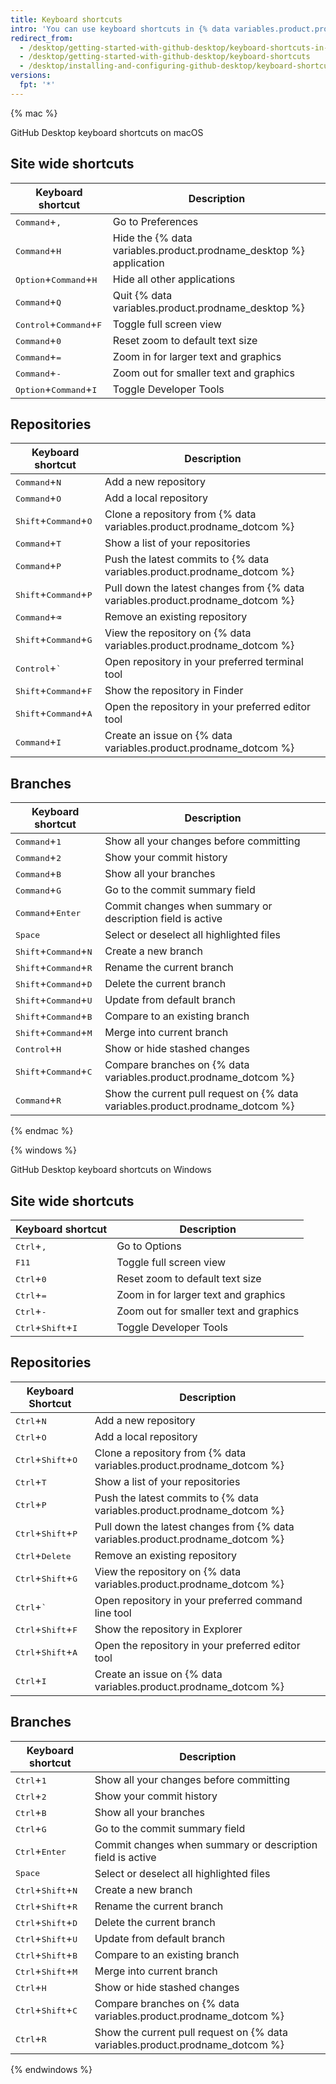 ```yaml
---
title: Keyboard shortcuts
intro: 'You can use keyboard shortcuts in {% data variables.product.prodname_desktop %}.'
redirect_from:
  - /desktop/getting-started-with-github-desktop/keyboard-shortcuts-in-github-desktop
  - /desktop/getting-started-with-github-desktop/keyboard-shortcuts
  - /desktop/installing-and-configuring-github-desktop/keyboard-shortcuts
versions:
  fpt: '*'
---
```

{% mac %}

GitHub Desktop keyboard shortcuts on macOS

## Site wide shortcuts

| Keyboard shortcut | Description
|-----------|------------
|<kbd>Command</kbd>+<kbd>,</kbd> | Go to Preferences
|<kbd>Command</kbd>+<kbd>H</kbd> | Hide the {% data variables.product.prodname_desktop %} application
|<kbd>Option</kbd>+<kbd>Command</kbd>+<kbd>H</kbd> | Hide all other applications
|<kbd>Command</kbd>+<kbd>Q</kbd> | Quit {% data variables.product.prodname_desktop %}
|<kbd>Control</kbd>+<kbd>Command</kbd>+<kbd>F</kbd> | Toggle full screen view
|<kbd>Command</kbd>+<kbd>0</kbd> | Reset zoom to default text size
|<kbd>Command</kbd>+<kbd>=</kbd> | Zoom in for larger text and graphics
|<kbd>Command</kbd>+<kbd>-</kbd> | Zoom out for smaller text and graphics
|<kbd>Option</kbd>+<kbd>Command</kbd>+<kbd>I</kbd> | Toggle Developer Tools

## Repositories

| Keyboard shortcut | Description
|-----------|------------
|<kbd>Command</kbd>+<kbd>N</kbd> | Add a new repository
|<kbd>Command</kbd>+<kbd>O</kbd> | Add a local repository
|<kbd>Shift</kbd>+<kbd>Command</kbd>+<kbd>O</kbd> | Clone a repository from {% data variables.product.prodname_dotcom %}
|<kbd>Command</kbd>+<kbd>T</kbd> | Show a list of your repositories
|<kbd>Command</kbd>+<kbd>P</kbd> | Push the latest commits to {% data variables.product.prodname_dotcom %}
|<kbd>Shift</kbd>+<kbd>Command</kbd>+<kbd>P</kbd> | Pull down the latest changes from {% data variables.product.prodname_dotcom %}
|<kbd>Command</kbd>+<kbd>⌫</kbd> | Remove an existing repository
|<kbd>Shift</kbd>+<kbd>Command</kbd>+<kbd>G</kbd> | View the repository on {% data variables.product.prodname_dotcom %}
|<kbd>Control</kbd>+<kbd>&grave;</kbd> | Open repository in your preferred terminal tool
|<kbd>Shift</kbd>+<kbd>Command</kbd>+<kbd>F</kbd> | Show the repository in Finder
|<kbd>Shift</kbd>+<kbd>Command</kbd>+<kbd>A</kbd> | Open the repository in your preferred editor tool
|<kbd>Command</kbd>+<kbd>I</kbd> | Create an issue on {% data variables.product.prodname_dotcom %}

## Branches

| Keyboard shortcut | Description
|-----------|------------
|<kbd>Command</kbd>+<kbd>1</kbd> | Show all your changes before committing
|<kbd>Command</kbd>+<kbd>2</kbd> | Show your commit history
|<kbd>Command</kbd>+<kbd>B</kbd> | Show all your branches
|<kbd>Command</kbd>+<kbd>G</kbd> | Go to the commit summary field
|<kbd>Command</kbd>+<kbd>Enter</kbd> | Commit changes when summary or description field is active
|<kbd>Space</kbd>| Select or deselect all highlighted files
|<kbd>Shift</kbd>+<kbd>Command</kbd>+<kbd>N</kbd> | Create a new branch
|<kbd>Shift</kbd>+<kbd>Command</kbd>+<kbd>R</kbd> | Rename the current branch
|<kbd>Shift</kbd>+<kbd>Command</kbd>+<kbd>D</kbd> | Delete the current branch
|<kbd>Shift</kbd>+<kbd>Command</kbd>+<kbd>U</kbd> | Update from default branch
|<kbd>Shift</kbd>+<kbd>Command</kbd>+<kbd>B</kbd> | Compare to an existing branch
|<kbd>Shift</kbd>+<kbd>Command</kbd>+<kbd>M</kbd> | Merge into current branch
|<kbd>Control</kbd>+<kbd>H</kbd> | Show or hide stashed changes
|<kbd>Shift</kbd>+<kbd>Command</kbd>+<kbd>C</kbd> | Compare branches on {% data variables.product.prodname_dotcom %}
|<kbd>Command</kbd>+<kbd>R</kbd> | Show the current pull request on {% data variables.product.prodname_dotcom %}

{% endmac %}

{% windows %}

GitHub Desktop keyboard shortcuts on Windows

## Site wide shortcuts

| Keyboard shortcut | Description
|-----------|------------
|<kbd>Ctrl</kbd>+<kbd>,</kbd> | Go to Options
|<kbd>F11</kbd> | Toggle full screen view
|<kbd>Ctrl</kbd>+<kbd>0</kbd> | Reset zoom to default text size
|<kbd>Ctrl</kbd>+<kbd>=</kbd> | Zoom in for larger text and graphics
|<kbd>Ctrl</kbd>+<kbd>-</kbd> | Zoom out for smaller text and graphics
|<kbd>Ctrl</kbd>+<kbd>Shift</kbd>+<kbd>I</kbd> | Toggle Developer Tools

## Repositories

| Keyboard Shortcut | Description
|-----------|------------
|<kbd>Ctrl</kbd>+<kbd>N</kbd> | Add a new repository
|<kbd>Ctrl</kbd>+<kbd>O</kbd> | Add a local repository
|<kbd>Ctrl</kbd>+<kbd>Shift</kbd>+<kbd>O</kbd> | Clone a repository from {% data variables.product.prodname_dotcom %}
|<kbd>Ctrl</kbd>+<kbd>T</kbd> | Show a list of your repositories
|<kbd>Ctrl</kbd>+<kbd>P</kbd> | Push the latest commits to {% data variables.product.prodname_dotcom %}
|<kbd>Ctrl</kbd>+<kbd>Shift</kbd>+<kbd>P</kbd> | Pull down the latest changes from {% data variables.product.prodname_dotcom %}
|<kbd>Ctrl</kbd>+<kbd>Delete</kbd> | Remove an existing repository
|<kbd>Ctrl</kbd>+<kbd>Shift</kbd>+<kbd>G</kbd> | View the repository on {% data variables.product.prodname_dotcom %}
|<kbd>Ctrl</kbd>+<kbd>&grave;</kbd> | Open repository in your preferred command line tool
|<kbd>Ctrl</kbd>+<kbd>Shift</kbd>+<kbd>F</kbd> | Show the repository in Explorer
|<kbd>Ctrl</kbd>+<kbd>Shift</kbd>+<kbd>A</kbd> | Open the repository in your preferred editor tool
|<kbd>Ctrl</kbd>+<kbd>I</kbd> | Create an issue on {% data variables.product.prodname_dotcom %}

## Branches

| Keyboard shortcut | Description
|-----------|------------
|<kbd>Ctrl</kbd>+<kbd>1</kbd> | Show all your changes before committing
|<kbd>Ctrl</kbd>+<kbd>2</kbd> | Show your commit history
|<kbd>Ctrl</kbd>+<kbd>B</kbd> | Show all your branches
|<kbd>Ctrl</kbd>+<kbd>G</kbd> | Go to the commit summary field
|<kbd>Ctrl</kbd>+<kbd>Enter</kbd> | Commit changes when summary or description field is active
|<kbd>Space</kbd>| Select or deselect all highlighted files
|<kbd>Ctrl</kbd>+<kbd>Shift</kbd>+<kbd>N</kbd> | Create a new branch
|<kbd>Ctrl</kbd>+<kbd>Shift</kbd>+<kbd>R</kbd> | Rename the current branch
|<kbd>Ctrl</kbd>+<kbd>Shift</kbd>+<kbd>D</kbd> | Delete the current branch
|<kbd>Ctrl</kbd>+<kbd>Shift</kbd>+<kbd>U</kbd> | Update from default branch
|<kbd>Ctrl</kbd>+<kbd>Shift</kbd>+<kbd>B</kbd> | Compare to an existing branch
|<kbd>Ctrl</kbd>+<kbd>Shift</kbd>+<kbd>M</kbd> | Merge into current branch
|<kbd>Ctrl</kbd>+<kbd>H</kbd> | Show or hide stashed changes
|<kbd>Ctrl</kbd>+<kbd>Shift</kbd>+<kbd>C</kbd> | Compare branches on {% data variables.product.prodname_dotcom %}
|<kbd>Ctrl</kbd>+<kbd>R</kbd> | Show the current pull request on {% data variables.product.prodname_dotcom %}

{% endwindows %}
